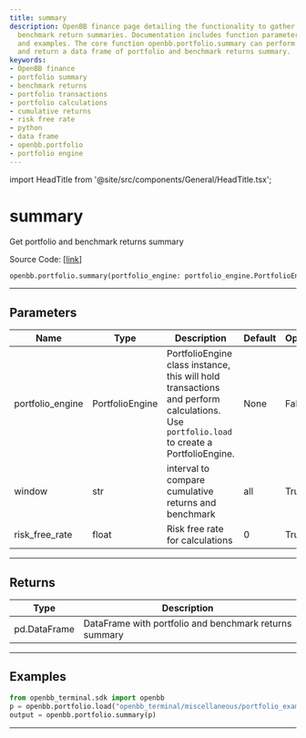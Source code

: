```yaml
---
title: summary
description: OpenBB finance page detailing the functionality to gather portfolio and
  benchmark return summaries. Documentation includes function parameters, return types
  and examples. The core function openbb.portfolio.summary can perform complex calculations
  and return a data frame of portfolio and benchmark returns summary.
keywords:
- OpenBB finance
- portfolio summary
- benchmark returns
- portfolio transactions
- portfolio calculations
- cumulative returns
- risk free rate
- python
- data frame
- openbb.portfolio
- portfolio engine
---
```


import HeadTitle from '@site/src/components/General/HeadTitle.tsx';

<HeadTitle title="summary - Portfolio - Reference | OpenBB SDK Docs" />

# summary

Get portfolio and benchmark returns summary

Source Code: [[link](https://github.com/OpenBB-finance/OpenBBTerminal/tree/main/openbb_terminal/portfolio/portfolio_model.py#L692)]

```python
openbb.portfolio.summary(portfolio_engine: portfolio_engine.PortfolioEngine, window: str = "all", risk_free_rate: float = 0)
```

---

## Parameters

| Name | Type | Description | Default | Optional |
| ---- | ---- | ----------- | ------- | -------- |
| portfolio_engine | PortfolioEngine | PortfolioEngine class instance, this will hold transactions and perform calculations.<br/>Use `portfolio.load` to create a PortfolioEngine. | None | False |
| window | str | interval to compare cumulative returns and benchmark | all | True |
| risk_free_rate | float | Risk free rate for calculations | 0 | True |


---

## Returns

| Type | Description |
| ---- | ----------- |
| pd.DataFrame | DataFrame with portfolio and benchmark returns summary |
---

## Examples

```python
from openbb_terminal.sdk import openbb
p = openbb.portfolio.load("openbb_terminal/miscellaneous/portfolio_examples/holdings/example.csv")
output = openbb.portfolio.summary(p)
```

---
